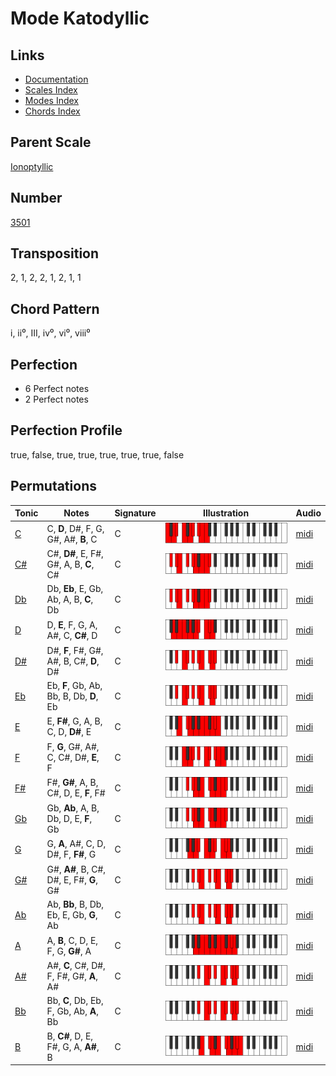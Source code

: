 # Mode Katodyllic

## Links

- [Documentation](README.md)
- [Scales Index](Scales.md)
- [Modes Index](Modes.md)
- [Chords Index](Chords.md)

## Parent Scale

[Ionoptyllic](ScaleIonoptyllic.md)

## Number

[3501](https://ianring.com/musictheory/scales/3501)

## Transposition

2, 1, 2, 2, 1, 2, 1, 1

## Chord Pattern

i, ii⁰, III, iv⁰, vi⁰, viii⁰

## Perfection

- 6 Perfect notes
- 2 Perfect notes

## Perfection Profile

true, false, true, true, true, true, true, false

## Permutations

| Tonic | Notes | Signature | Illustration | Audio |
|-------|-------|-----------|--------------|-------|
| [C](ModeCNaturalKatodyllic.md) | C, **D**, D#, F, G, G#, A#, **B**, C | C | ![CNaturalKatodyllic](ModeCNaturalKatodyllic.png) | [midi](https://github.com/edipermadi/music/blob/main/docs/ModeCNaturalKatodyllic.mid?raw=true) |
| [C#](ModeCSharpKatodyllic.md) | C#, **D#**, E, F#, G#, A, B, **C**, C# | C | ![CSharpKatodyllic](ModeCSharpKatodyllic.png) | [midi](https://github.com/edipermadi/music/blob/main/docs/ModeCSharpKatodyllic.mid?raw=true) |
| [Db](ModeDFlatKatodyllic.md) | Db, **Eb**, E, Gb, Ab, A, B, **C**, Db | C | ![DFlatKatodyllic](ModeDFlatKatodyllic.png) | [midi](https://github.com/edipermadi/music/blob/main/docs/ModeDFlatKatodyllic.mid?raw=true) |
| [D](ModeDNaturalKatodyllic.md) | D, **E**, F, G, A, A#, C, **C#**, D | C | ![DNaturalKatodyllic](ModeDNaturalKatodyllic.png) | [midi](https://github.com/edipermadi/music/blob/main/docs/ModeDNaturalKatodyllic.mid?raw=true) |
| [D#](ModeDSharpKatodyllic.md) | D#, **F**, F#, G#, A#, B, C#, **D**, D# | C | ![DSharpKatodyllic](ModeDSharpKatodyllic.png) | [midi](https://github.com/edipermadi/music/blob/main/docs/ModeDSharpKatodyllic.mid?raw=true) |
| [Eb](ModeEFlatKatodyllic.md) | Eb, **F**, Gb, Ab, Bb, B, Db, **D**, Eb | C | ![EFlatKatodyllic](ModeEFlatKatodyllic.png) | [midi](https://github.com/edipermadi/music/blob/main/docs/ModeEFlatKatodyllic.mid?raw=true) |
| [E](ModeENaturalKatodyllic.md) | E, **F#**, G, A, B, C, D, **D#**, E | C | ![ENaturalKatodyllic](ModeENaturalKatodyllic.png) | [midi](https://github.com/edipermadi/music/blob/main/docs/ModeENaturalKatodyllic.mid?raw=true) |
| [F](ModeFNaturalKatodyllic.md) | F, **G**, G#, A#, C, C#, D#, **E**, F | C | ![FNaturalKatodyllic](ModeFNaturalKatodyllic.png) | [midi](https://github.com/edipermadi/music/blob/main/docs/ModeFNaturalKatodyllic.mid?raw=true) |
| [F#](ModeFSharpKatodyllic.md) | F#, **G#**, A, B, C#, D, E, **F**, F# | C | ![FSharpKatodyllic](ModeFSharpKatodyllic.png) | [midi](https://github.com/edipermadi/music/blob/main/docs/ModeFSharpKatodyllic.mid?raw=true) |
| [Gb](ModeGFlatKatodyllic.md) | Gb, **Ab**, A, B, Db, D, E, **F**, Gb | C | ![GFlatKatodyllic](ModeGFlatKatodyllic.png) | [midi](https://github.com/edipermadi/music/blob/main/docs/ModeGFlatKatodyllic.mid?raw=true) |
| [G](ModeGNaturalKatodyllic.md) | G, **A**, A#, C, D, D#, F, **F#**, G | C | ![GNaturalKatodyllic](ModeGNaturalKatodyllic.png) | [midi](https://github.com/edipermadi/music/blob/main/docs/ModeGNaturalKatodyllic.mid?raw=true) |
| [G#](ModeGSharpKatodyllic.md) | G#, **A#**, B, C#, D#, E, F#, **G**, G# | C | ![GSharpKatodyllic](ModeGSharpKatodyllic.png) | [midi](https://github.com/edipermadi/music/blob/main/docs/ModeGSharpKatodyllic.mid?raw=true) |
| [Ab](ModeAFlatKatodyllic.md) | Ab, **Bb**, B, Db, Eb, E, Gb, **G**, Ab | C | ![AFlatKatodyllic](ModeAFlatKatodyllic.png) | [midi](https://github.com/edipermadi/music/blob/main/docs/ModeAFlatKatodyllic.mid?raw=true) |
| [A](ModeANaturalKatodyllic.md) | A, **B**, C, D, E, F, G, **G#**, A | C | ![ANaturalKatodyllic](ModeANaturalKatodyllic.png) | [midi](https://github.com/edipermadi/music/blob/main/docs/ModeANaturalKatodyllic.mid?raw=true) |
| [A#](ModeASharpKatodyllic.md) | A#, **C**, C#, D#, F, F#, G#, **A**, A# | C | ![ASharpKatodyllic](ModeASharpKatodyllic.png) | [midi](https://github.com/edipermadi/music/blob/main/docs/ModeASharpKatodyllic.mid?raw=true) |
| [Bb](ModeBFlatKatodyllic.md) | Bb, **C**, Db, Eb, F, Gb, Ab, **A**, Bb | C | ![BFlatKatodyllic](ModeBFlatKatodyllic.png) | [midi](https://github.com/edipermadi/music/blob/main/docs/ModeBFlatKatodyllic.mid?raw=true) |
| [B](ModeBNaturalKatodyllic.md) | B, **C#**, D, E, F#, G, A, **A#**, B | C | ![BNaturalKatodyllic](ModeBNaturalKatodyllic.png) | [midi](https://github.com/edipermadi/music/blob/main/docs/ModeBNaturalKatodyllic.mid?raw=true) |
